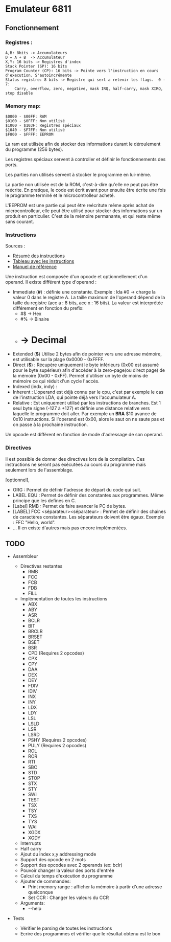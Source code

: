 # Emulateur 6811

## Fonctionnement

### Registres :
    A,B: 8bits -> Accumulateurs
    D = A + B  -> Accumulateur
    X,Y: 16 bits -> Registres d'index
    Stack Pointer (SP): 16 bits
    Program Counter (CP): 16 bits -> Pointe vers l'instruction en cours d'execution. S'autoincrémente
    Status registre: 8 bits -> Registre qui sert a retenir les flags.  0 - 7:
        Carry, overflow, zero, negative, mask IRQ, half-carry, mask XIRQ, stop disable

### Memory map:
    $0000 - $00FF: RAM
    $0100 - $0FFF: Non utilisé
    $1000 - $103F: Registres spéciaux
    $1040 - $F7FF: Non utilisé
    $F800 - $FFFF: EEPROM

La ram est utilisée afin de stocker des informations durant le déroulement du programme (256 bytes).

Les registres spéciaux servent à controller et définir le fonctionnements des ports.

Les parties non utilisés servent à stocker le programme en lui-même.

La partie non utilisée est de la ROM, c'est-à-dire qu'elle ne peut pas être reécrite. En pratique, le code est écrit avant pour ensuite être écrite une fois le programme terminé et le microcontrolleur acheté.

L'EEPROM est une partie qui peut être reécritute même après achat de microcontrolleur, elle peut être utilisé pour stocker des informations sur un produit en particulier. C'est de la mémoire permanante, et qui reste même sans courant.

### Instructions

Sources :
- [Résumé des instructions](http://www.science.smith.edu/dftwiki/images/9/9e/CSC270_Assembly_Instructions.pdf)
- [Tableau avec les instructions](http://www.dee.ufrj.br/microproc/HC11/68hc11ur.pdf)
- [Manuel de référence](https://www.nxp.com/docs/en/reference-manual/M68HC11RM.pdf)

Une instruction est composée d'un opcode et optionnellement d'un operand.
Il existe différent type d'operand :

- Immediate (**#**) : définie une constante.
Exemple : lda #0 -> charge la valeur 0 dans le registre A. La taille maximum de l'operand dépend de la taille du registre (acc a : 8 bits, acc x : 16 bits). La valeur est interprétée différement en fonction du prefix:
    - #$ -> Hex
    - #% -> Binaire
    - #  -> Decimal
- Extended (**$**) Utilise 2 bytes afin de pointer vers une adresse mémoire, est utilisable sur la plage 0x0000 - 0xFFFF.
- Direct (**$**) : Récupère uniquement le byte inférieurs (0x00 est assumé pour le byte supérieur) afin d'accéder à la zero-page(ou direct page) de la mémoire (0x00 - 0xFF). Permet d'utiliser un byte de moins de mémoire ce qui réduit d'un cycle l'accès.
- Indexed (indx, indy) :
- Inherent : L'operand est déjà connu par le cpu, c'est par exemple le cas de l'instruction LDA, qui pointe déjà vers l'accumulateur A.
- Relative : Est uniquement utilisé par les instructions de branches. Est 1 seul byte signe (-127 à +127) et définie une distance relative vers laquelle le programme doit aller. Par exemple un **BRA** $10 avance de 0x10 instructions. Si l'operand est 0x00, alors le saut on ne saute pas et on passe à la prochaine instruction.

Un opcode est différent en fonction de mode d'adressage de son operand.

### Directives
Il est possible de donner des directives lors de la compilation. Ces instructions ne seront pas exécutées au cours du programme mais seulement lors de l'assemblage.

[optionnel], <obligatoire>

- ORG <expression> : Permet de définir l'adresse de départ du code qui suit.
- LABEL EQU <expression> : Permet de définir des constantes aux programmes. Même principe que les defines en C.
- [Label] RMB <expression> : Permet de faire avancer le PC de <expression> bytes.
- [LABEL] FCC <séparateur><string><séparateur> : Permet de définir des chaines de caractères constantes. Les séparateurs doivent être égaux. Exemple : FFC "Hello, world".
- ... Il en existe d'autres mais pas encore implémentées.

## TODO
- Assembleur
    - Directives restantes
        - RMB
        - FCC
        - FCB
        - FDB
        - FILL
    - Implémentation de toutes les instructions
        - ABX
        - ABY
        - ASR
        - BCLR
        - BIT
        - BRCLR
        - BRSET
        - BSET
        - BSR
        - CPD (Requires 2 opcodes)
        - CPX
        - CPY
        - DAA
        - DEX
        - DEY
        - FDIV
        - IDIV
        - INX
        - INY
        - LDX
        - LDY
        - LSL
        - LSLD
        - LSR
        - LSRD
        - PSHY (Requires 2 opcodes)
        - PULY (Requires 2 opcodes)
        - ROL
        - ROR
        - RTI
        - SBC
        - STD
        - STOP
        - STX
        - STY
        - SWI
        - TEST
        - TSX
        - TSY
        - TXS
        - TYS
        - WAI
        - XGDX
        - XGDY
    - Interrupts
    - Half carry
    - Ajout du index x,y addressing mode
    - Support des opcode en 2 mots
    - Support des opcodes avec 2 operands (ex: bclr)
    - Pouvoir changer la valeur des ports d'entrée
    - Calcul du temps d'exécution du programme
    - Ajouter de commandes:
        - Print memory range : afficher la mémoire à partir d'une adresse quelconque
        - Set CCR : Changer les valeurs du CCR
    - Arguments:
        - --help

- Tests
    - Vérifier le parsing de toutes les instructions
    - Ecrire des programmes et vérifier que le résultat obtenu est le bon
